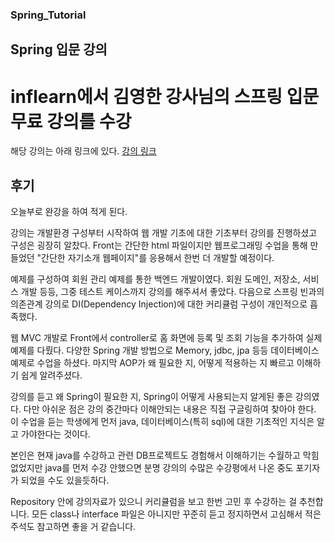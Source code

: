 ### Spring_Tutorial
## Spring 입문 강의

# inflearn에서 김영한 강사님의 스프링 입문 무료 강의를 수강
해당 강의는 아래 링크에 있다.
<a href="https://www.inflearn.com/course/%EC%8A%A4%ED%94%84%EB%A7%81-%EC%9E%85%EB%AC%B8-%EC%8A%A4%ED%94%84%EB%A7%81%EB%B6%80%ED%8A%B8/dashboard"> 강의 링크</a>

## 후기 
오늘부로 완강을 하여 적게 된다.

강의는 개발환경 구성부터 시작하여 웹 개발 기초에 대한 기초부터 강의를 진행하셨고 구성은 굉장히 알찼다. 
Front는 간단한 html 파일이지만 웹프로그래밍 수업을 통해 만들었던 
"간단한 자기소개 웹페이지"를 응용해서 한번 더 개발할 예정이다.

예제를 구성하여 회원 관리 예제를 통한 백엔드 개발이였다.
회원 도메인, 저장소, 서비스 개발 등등, 그중 테스트 케이스까지 강의를 해주셔서 좋았다.
다음으로 스프링 빈과의 의존관계 강의로 DI(Dependency Injection)에 대한 커리큘럼 구성이 개인적으로 흡족했다.

웹 MVC 개발로 Front에서 controller로 홈 화면에 등록 및 조회 기능을 추가하여 실제 예제를 다뤘다.
다양한 Spring 개발 방법으로 Memory, jdbc, jpa 등등 데이터베이스 예제로 수업을 하셨다.
마지막 AOP가 왜 필요한 지, 어떻게 적용하는 지 빠르고 이해하기 쉽게 알려주셨다.

강의를 듣고 왜 Spring이 필요한 지, Spring이 어떻게 사용되는지 알게된 좋은 강의였다.
다만 아쉬운 점은 강의 중간마다 이해안되는 내용은 직접 구글링하여 찾아야 한다.
이 수업을 듣는 학생에게 먼저 java, 데이터베이스(특히 sql)에 대한 기초적인 지식은 알고 가야한다는 것이다.

본인은 현재 java를 수강하고 관련 DB프로젝트도 경험해서 이해하기는 수월하고 막힘없었지만
java를 먼저 수강 안했으면 분명 강의의 수많은 수강평에서 나온 중도 포기자가 되었을 수도 있을듯하다.

Repository 안에 강의자료가 있으니 커리큘럼을 보고 한번 고민 후 수강하는 걸 추천합니다.
모든 class나 interface 파일은 아니지만 꾸준히 듣고 정지하면서 고심해서 적은 주석도 참고하면 좋을 거 같습니다.
